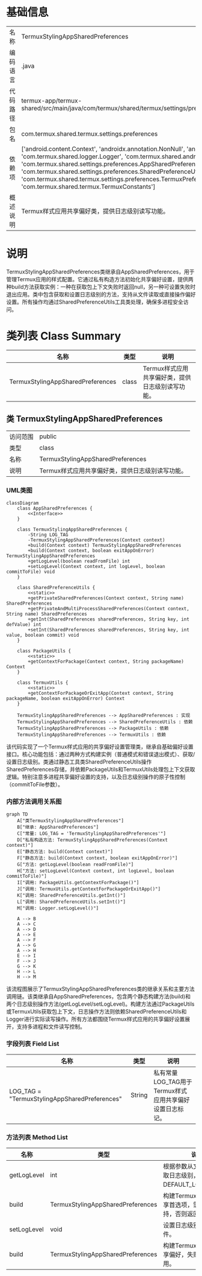 # 基础信息

|      |      |
|------|------|
| 名称 | TermuxStylingAppSharedPreferences |
| 编码语言 | .java |
| 代码路径 | termux-app/termux-shared/src/main/java/com/termux/shared/termux/settings/preferences/TermuxStylingAppSharedPreferences.java |
| 包名 | com.termux.shared.termux.settings.preferences |
| 依赖项 | ['android.content.Context', 'androidx.annotation.NonNull', 'androidx.annotation.Nullable', 'com.termux.shared.logger.Logger', 'com.termux.shared.android.PackageUtils', 'com.termux.shared.settings.preferences.AppSharedPreferences', 'com.termux.shared.settings.preferences.SharedPreferenceUtils', 'com.termux.shared.termux.TermuxUtils', 'com.termux.shared.termux.settings.preferences.TermuxPreferenceConstants.TERMUX_STYLING_APP', 'com.termux.shared.termux.TermuxConstants'] |
| 概述说明 | Termux样式应用共享偏好类，提供日志级别读写功能。 |

# 说明

TermuxStylingAppSharedPreferences类继承自AppSharedPreferences，用于管理Termux应用的样式配置。它通过私有构造方法初始化共享偏好设置，提供两种build方法获取实例：一种在获取包上下文失败时返回null，另一种可设置失败时退出应用。类中包含获取和设置日志级别的方法，支持从文件读取或直接操作偏好设置。所有操作均通过SharedPreferenceUtils工具类处理，确保多进程安全访问。

# 类列表 Class Summary

| 名称   | 类型  | 说明 |
|-------|------|-------------|
| TermuxStylingAppSharedPreferences | class | Termux样式应用共享偏好类，提供日志级别读写功能。 |



## 类 TermuxStylingAppSharedPreferences

|      |      |
|------|------|
| 访问范围 | public |
| 类型 | class |
| 名称 | TermuxStylingAppSharedPreferences |
| 说明 | Termux样式应用共享偏好类，提供日志级别读写功能。 |


### UML类图

```mermaid
classDiagram
    class AppSharedPreferences {
        <<Interface>>
    }

    class TermuxStylingAppSharedPreferences {
        -String LOG_TAG
        -TermuxStylingAppSharedPreferences(Context context)
        +build(Context context) TermuxStylingAppSharedPreferences
        +build(Context context, boolean exitAppOnError) TermuxStylingAppSharedPreferences
        +getLogLevel(boolean readFromFile) int
        +setLogLevel(Context context, int logLevel, boolean commitToFile) void
    }

    class SharedPreferenceUtils {
        <<static>>
        +getPrivateSharedPreferences(Context context, String name) SharedPreferences
        +getPrivateAndMultiProcessSharedPreferences(Context context, String name) SharedPreferences
        +getInt(SharedPreferences sharedPreferences, String key, int defValue) int
        +setInt(SharedPreferences sharedPreferences, String key, int value, boolean commit) void
    }

    class PackageUtils {
        <<static>>
        +getContextForPackage(Context context, String packageName) Context
    }

    class TermuxUtils {
        <<static>>
        +getContextForPackageOrExitApp(Context context, String packageName, boolean exitAppOnError) Context
    }

    TermuxStylingAppSharedPreferences --> AppSharedPreferences : 实现
    TermuxStylingAppSharedPreferences --> SharedPreferenceUtils : 依赖
    TermuxStylingAppSharedPreferences --> PackageUtils : 依赖
    TermuxStylingAppSharedPreferences --> TermuxUtils : 依赖
```

该代码实现了一个Termux样式应用的共享偏好设置管理类，继承自基础偏好设置接口。核心功能包括：通过两种方式构建实例（普通模式和错误退出模式）、获取/设置日志级别。类通过静态工具类SharedPreferenceUtils操作SharedPreferences存储，并依赖PackageUtils和TermuxUtils处理包上下文获取逻辑。特别注意多进程共享偏好设置的支持，以及日志级别操作的原子性控制（commitToFile参数）。


### 内部方法调用关系图

```mermaid
graph TD
    A["类TermuxStylingAppSharedPreferences"]
    B["继承: AppSharedPreferences"]
    C["常量: LOG_TAG = 'TermuxStylingAppSharedPreferences'"]
    D["私有构造方法: TermuxStylingAppSharedPreferences(Context context)"]
    E["静态方法: build(Context context)"]
    F["静态方法: build(Context context, boolean exitAppOnError)"]
    G["方法: getLogLevel(boolean readFromFile)"]
    H["方法: setLogLevel(Context context, int logLevel, boolean commitToFile)"]
    I["调用: PackageUtils.getContextForPackage()"]
    J["调用: TermuxUtils.getContextForPackageOrExitApp()"]
    K["调用: SharedPreferenceUtils.getInt()"]
    L["调用: SharedPreferenceUtils.setInt()"]
    M["调用: Logger.setLogLevel()"]

    A --> B
    A --> C
    A --> D
    A --> E
    A --> F
    A --> G
    A --> H
    E --> I
    F --> J
    G --> K
    H --> L
    H --> M
```

该流程图展示了TermuxStylingAppSharedPreferences类的继承关系和主要方法调用链。该类继承自AppSharedPreferences，包含两个静态构建方法(build)和两个日志级别操作方法(getLogLevel/setLogLevel)。构建方法通过PackageUtils或TermuxUtils获取包上下文，日志操作方法则依赖SharedPreferenceUtils和Logger进行实际读写操作。所有方法都围绕Termux样式应用的共享偏好设置展开，支持多进程和文件读写控制。

### 字段列表 Field List

| 名称  | 类型  | 说明 |
|-------|-------|------|
| LOG_TAG = "TermuxStylingAppSharedPreferences" | String | 私有常量LOG_TAG用于Termux样式应用共享偏好设置日志标记。 |

### 方法列表 Method List

| 名称  | 类型  | 说明 |
|-------|-------|------|
| getLogLevel | int | 根据参数从文件或内存获取日志级别，默认返回DEFAULT_LOG_LEVEL。 |
| build | TermuxStylingAppSharedPreferences | 构建Termux样式应用共享首选项，需上下文支持，否则返回空。 |
| setLogLevel | void | 设置日志级别并保存到文件。 |
| build | TermuxStylingAppSharedPreferences | 构建Termux样式应用共享偏好，失败则退出应用。 |




